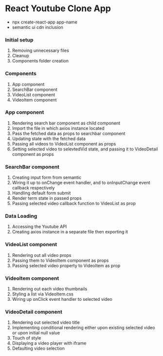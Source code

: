 # React Youtube Clone App

- npx create-react-app app-name
- semantic ui cdn inclusion

### Initial setup

1. Removing unnecessary files
2. Cleanup
3. Components folder creation

### Components

1. App component
2. SearchBar component
3. VideoList component
4. VideoItem component

### App component

1. Rendering search bar component as child component
2. Import the file in which axios instance located
3. Pass the fetched data as props to searchbar component
4. Updating state with the fetched data
5. Passing all videos to VideoList component as props
6. Setting selected video to selevtedVid state, and passing it to VideoDetail component as props

### SearchBar component

1. Creating input form from semantic
2. Wiring it up to onChange event handler, and to onInputChange event callback respectively
3. Handling default form submit
4. Render term state in passed props
5. Passing selected video callback function to VideoList as prop

### Data Loading

1. Accessing the Youtube API
2. Creating axios instance in a separate file then exporting it

### VideoList component

1. Rendering out all video props
2. Passing them to VideoItem component as props
3. Passing selected video property to VideoItem as prop

### VideoItem component

1. Rendering out each video thumbnails
2. Styling a list via VideoItem.css
3. Wiring up onClick event handler to selected video

### VideoDetail component

1. Rendering out selected video title
2. Implementing conditional rendering either upon existing selected video or upon initial null value
3. Touch of style
4. Displaying a video player with iframe
5. Defaulting video selection
